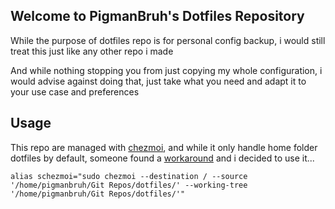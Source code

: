 ## Welcome to PigmanBruh's Dotfiles Repository

While the purpose of dotfiles repo is for personal config backup, i would still treat this just like any other repo i made

And while nothing stopping you from just copying my whole configuration, i would advise against doing that, just take what you need and adapt it to your use case and preferences


## Usage

This repo are managed with [chezmoi](https://chezmoi.io), and while it only handle home folder dotfiles by default, someone found a [workaround](https://github.com/twpayne/chezmoi/discussions/1510#discussioncomment-2627391) and i decided to use it...

    alias schezmoi="sudo chezmoi --destination / --source '/home/pigmanbruh/Git Repos/dotfiles/' --working-tree '/home/pigmanbruh/Git Repos/dotfiles/'"